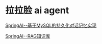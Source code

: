 # 拉拉脸 ai agent
[SpringAI--基于MySQL的持久化对话记忆实现](https://github.com/wangwren/yy-ai-agent/blob/master/ChatMemoryReadme.md)

[SpringAI--RAG知识库](https://github.com/wangwren/yy-ai-agent/blob/master/RAGReadme.md)